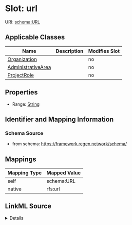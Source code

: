 

# Slot: url



URI: [schema:URL](http://schema.org/URL)



<!-- no inheritance hierarchy -->





## Applicable Classes

| Name | Description | Modifies Slot |
| --- | --- | --- |
| [Organization](Organization.md) |  |  no  |
| [AdministrativeArea](AdministrativeArea.md) |  |  no  |
| [ProjectRole](ProjectRole.md) |  |  no  |







## Properties

* Range: [String](String.md)





## Identifier and Mapping Information







### Schema Source


* from schema: https://framework.regen.network/schema/




## Mappings

| Mapping Type | Mapped Value |
| ---  | ---  |
| self | schema:URL |
| native | rfs:url |




## LinkML Source

<details>
```yaml
name: url
from_schema: https://framework.regen.network/schema/
rank: 1000
slot_uri: schema:URL
alias: url
domain_of:
- ProjectRole
- Organization
- AdministrativeArea
range: string

```
</details>